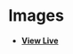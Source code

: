 # Images

- [**View Live**](https://tahmid-sarker.github.io/Modern-HTML-CSS-Notes/01-Essential-HTML/05-Images/)